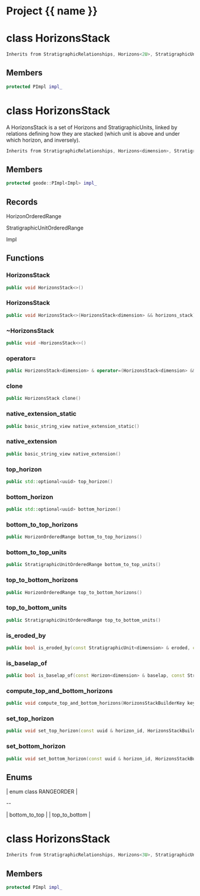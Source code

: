 <script setup>
import {useRoute} from 'vitepress'
const {path} = useRoute()
const tokens = path.split('/')
const words = tokens[2].split('-');
for (let i = 0; i < words.length; i++) {
    words[i] = words[i].charAt(0).toUpperCase() + words[i].slice(1);
    words[i] = words[i].replace('geode', 'Geode')
}
const name = words.join('-');
</script>
# Project {{ name }}

# class HorizonsStack


```cpp
Inherits from StratigraphicRelationships, Horizons<2U>, StratigraphicUnits<2U>, Identifier
```



## Members

```cpp
protected PImpl impl_

```



# class HorizonsStack


 A HorizonsStack is a set of Horizons and StratigraphicUnits, linked by relations defining how they are stacked (which unit is above and under which horizon, and inversely).



```cpp
Inherits from StratigraphicRelationships, Horizons<dimension>, StratigraphicUnits<dimension>, Identifier
```



## Members

```cpp
protected geode::PImpl<Impl> impl_

```



## Records

HorizonOrderedRange

StratigraphicUnitOrderedRange

Impl



## Functions

### HorizonsStack

```cpp
public void HorizonsStack<>()
```


### HorizonsStack

```cpp
public void HorizonsStack<>(HorizonsStack<dimension> && horizons_stack)
```


### ~HorizonsStack

```cpp
public void ~HorizonsStack<>()
```


### operator=

```cpp
public HorizonsStack<dimension> & operator=(HorizonsStack<dimension> && other)
```


### clone

```cpp
public HorizonsStack clone()
```


### native_extension_static

```cpp
public basic_string_view native_extension_static()
```


### native_extension

```cpp
public basic_string_view native_extension()
```


### top_horizon

```cpp
public std::optional<uuid> top_horizon()
```


### bottom_horizon

```cpp
public std::optional<uuid> bottom_horizon()
```


### bottom_to_top_horizons

```cpp
public HorizonOrderedRange bottom_to_top_horizons()
```


### bottom_to_top_units

```cpp
public StratigraphicUnitOrderedRange bottom_to_top_units()
```


### top_to_bottom_horizons

```cpp
public HorizonOrderedRange top_to_bottom_horizons()
```


### top_to_bottom_units

```cpp
public StratigraphicUnitOrderedRange top_to_bottom_units()
```


### is_eroded_by

```cpp
public bool is_eroded_by(const StratigraphicUnit<dimension> & eroded, const Horizon<dimension> & erosion)
```


### is_baselap_of

```cpp
public bool is_baselap_of(const Horizon<dimension> & baselap, const StratigraphicUnit<dimension> & baselap_top)
```


### compute_top_and_bottom_horizons

```cpp
public void compute_top_and_bottom_horizons(HorizonsStackBuilderKey key)
```


### set_top_horizon

```cpp
public void set_top_horizon(const uuid & horizon_id, HorizonsStackBuilderKey key)
```


### set_bottom_horizon

```cpp
public void set_bottom_horizon(const uuid & horizon_id, HorizonsStackBuilderKey key)
```




## Enums

| enum class RANGEORDER |

--

| bottom_to_top |
| top_to_bottom |





# class HorizonsStack


```cpp
Inherits from StratigraphicRelationships, Horizons<3U>, StratigraphicUnits<3U>, Identifier
```



## Members

```cpp
protected PImpl impl_

```



